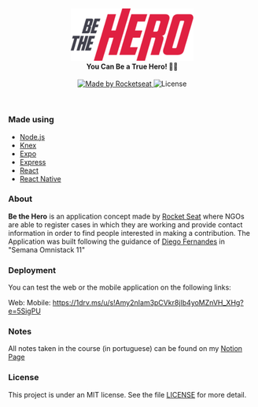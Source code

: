 <h4 align="center">
<img src="logo3x.png" width="250px" /><br>
 <b>You Can Be a True Hero!</b> 🦸‍♂️
</h4>
<p align="center">
  <a href="https://rocketseat.com.br">
    <img alt="Made by Rocketseat" src="https://img.shields.io/badge/made%20by-Rocketseat-green">
  </a>
  <img alt="License" src="https://img.shields.io/badge/license-MIT-green">
</p>

<br>

### Made using
- [Node.js](https://nodejs.org/en/)
- [Knex](http://knexjs.org/)
- [Expo](https://expo.io/)
- [Express](https://expressjs.com/pt-br/)
- [React](https://pt-br.reactjs.org/)
- [React Native](https://github.com/facebook/react-native)

### About
<b>Be the Hero</b> is an application concept made by [Rocket Seat](https://www.rocketseat.com.br) where NGOs are able to register cases in which they are working and provide contact information in order to find people interested in making a contribution.
The Application was built following the guidance of [Diego Fernandes](https://github.com/diego3g) in "Semana Omnistack 11"

### Deployment
You can test the web or the mobile application on the following links:

Web: 
Mobile: https://1drv.ms/u/s!Amy2nIam3pCVkr8jIb4yoMZnVH_XHg?e=5SigPU

### Notes
All notes taken in the course (in portuguese) can be found on my [Notion Page](https://www.notion.so/Semana-Omnistack-11-2444d294eb114084847871f045bd182a)

### License
This project is under an MIT license. See the file [LICENSE](LICENSE.md) for more detail.

